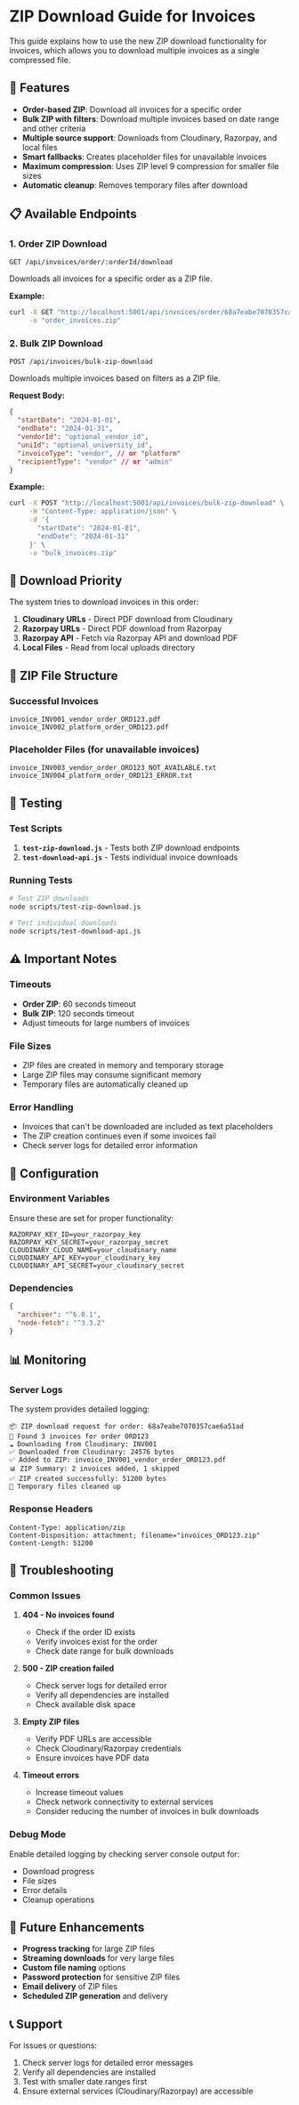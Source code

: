 # ZIP Download Guide for Invoices

This guide explains how to use the new ZIP download functionality for invoices, which allows you to download multiple invoices as a single compressed file.

## 🚀 Features

- **Order-based ZIP**: Download all invoices for a specific order
- **Bulk ZIP with filters**: Download multiple invoices based on date range and other criteria
- **Multiple source support**: Downloads from Cloudinary, Razorpay, and local files
- **Smart fallbacks**: Creates placeholder files for unavailable invoices
- **Maximum compression**: Uses ZIP level 9 compression for smaller file sizes
- **Automatic cleanup**: Removes temporary files after download

## 📋 Available Endpoints

### 1. Order ZIP Download
```
GET /api/invoices/order/:orderId/download
```
Downloads all invoices for a specific order as a ZIP file.

**Example:**
```bash
curl -X GET "http://localhost:5001/api/invoices/order/68a7eabe7070357cae6a51ad/download" \
     -o "order_invoices.zip"
```

### 2. Bulk ZIP Download
```
POST /api/invoices/bulk-zip-download
```
Downloads multiple invoices based on filters as a ZIP file.

**Request Body:**
```json
{
  "startDate": "2024-01-01",
  "endDate": "2024-01-31",
  "vendorId": "optional_vendor_id",
  "uniId": "optional_university_id",
  "invoiceType": "vendor", // or "platform"
  "recipientType": "vendor" // or "admin"
}
```

**Example:**
```bash
curl -X POST "http://localhost:5001/api/invoices/bulk-zip-download" \
     -H "Content-Type: application/json" \
     -d '{
       "startDate": "2024-01-01",
       "endDate": "2024-01-31"
     }' \
     -o "bulk_invoices.zip"
```

## 🔄 Download Priority

The system tries to download invoices in this order:

1. **Cloudinary URLs** - Direct PDF download from Cloudinary
2. **Razorpay URLs** - Direct PDF download from Razorpay
3. **Razorpay API** - Fetch via Razorpay API and download PDF
4. **Local Files** - Read from local uploads directory

## 📁 ZIP File Structure

### Successful Invoices
```
invoice_INV001_vendor_order_ORD123.pdf
invoice_INV002_platform_order_ORD123.pdf
```

### Placeholder Files (for unavailable invoices)
```
invoice_INV003_vendor_order_ORD123_NOT_AVAILABLE.txt
invoice_INV004_platform_order_ORD123_ERROR.txt
```

## 🧪 Testing

### Test Scripts
1. **`test-zip-download.js`** - Tests both ZIP download endpoints
2. **`test-download-api.js`** - Tests individual invoice downloads

### Running Tests
```bash
# Test ZIP downloads
node scripts/test-zip-download.js

# Test individual downloads
node scripts/test-download-api.js
```

## ⚠️ Important Notes

### Timeouts
- **Order ZIP**: 60 seconds timeout
- **Bulk ZIP**: 120 seconds timeout
- Adjust timeouts for large numbers of invoices

### File Sizes
- ZIP files are created in memory and temporary storage
- Large ZIP files may consume significant memory
- Temporary files are automatically cleaned up

### Error Handling
- Invoices that can't be downloaded are included as text placeholders
- The ZIP creation continues even if some invoices fail
- Check server logs for detailed error information

## 🔧 Configuration

### Environment Variables
Ensure these are set for proper functionality:
```env
RAZORPAY_KEY_ID=your_razorpay_key
RAZORPAY_KEY_SECRET=your_razorpay_secret
CLOUDINARY_CLOUD_NAME=your_cloudinary_name
CLOUDINARY_API_KEY=your_cloudinary_key
CLOUDINARY_API_SECRET=your_cloudinary_secret
```

### Dependencies
```json
{
  "archiver": "^6.0.1",
  "node-fetch": "^3.3.2"
}
```

## 📊 Monitoring

### Server Logs
The system provides detailed logging:
```
📦 ZIP download request for order: 68a7eabe7070357cae6a51ad
📄 Found 3 invoices for order ORD123
☁️ Downloading from Cloudinary: INV001
✅ Downloaded from Cloudinary: 24576 bytes
✅ Added to ZIP: invoice_INV001_vendor_order_ORD123.pdf
📊 ZIP Summary: 2 invoices added, 1 skipped
✅ ZIP created successfully: 51200 bytes
🧹 Temporary files cleaned up
```

### Response Headers
```http
Content-Type: application/zip
Content-Disposition: attachment; filename="invoices_ORD123.zip"
Content-Length: 51200
```

## 🚨 Troubleshooting

### Common Issues

1. **404 - No invoices found**
   - Check if the order ID exists
   - Verify invoices exist for the order
   - Check date range for bulk downloads

2. **500 - ZIP creation failed**
   - Check server logs for detailed error
   - Verify all dependencies are installed
   - Check available disk space

3. **Empty ZIP files**
   - Verify PDF URLs are accessible
   - Check Cloudinary/Razorpay credentials
   - Ensure invoices have PDF data

4. **Timeout errors**
   - Increase timeout values
   - Check network connectivity to external services
   - Consider reducing the number of invoices in bulk downloads

### Debug Mode
Enable detailed logging by checking server console output for:
- Download progress
- File sizes
- Error details
- Cleanup operations

## 🔮 Future Enhancements

- **Progress tracking** for large ZIP files
- **Streaming downloads** for very large files
- **Custom file naming** options
- **Password protection** for sensitive ZIP files
- **Email delivery** of ZIP files
- **Scheduled ZIP generation** and delivery

## 📞 Support

For issues or questions:
1. Check server logs for detailed error messages
2. Verify all dependencies are installed
3. Test with smaller date ranges first
4. Ensure external services (Cloudinary/Razorpay) are accessible
